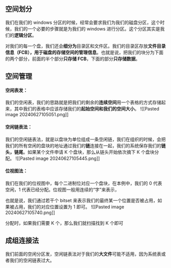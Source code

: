 ## 空间划分
我们在我们的 windows 分区的时候，经常会要求我们为我们的磁盘分区，这个时候，我们的一个必要的步骤就是为我们的 windows 进行分区。这个分区其实是我们的**逻辑分区**。

对我们的每一个盘，我们还会**细分为**目录区和文件区。我们的目录区存放**文件目录信息（FCB），用于磁盘的存储空间的管理信息**。也就是说，把我们的块分为下面的两个部分，前面的半个部分**只存储 FCB**，下面的部分**只存储数据**。

## 空间管理
#### 空闲表发：
我们的空闲表，我们的思路就是把我们的剩余的**连续空间**用一个表格的方式存储起来，其中我们的表格中应该存储我们的**起始空间和我们的空间大小**。
![[Pasted image 20240627105051.png]]

#### 空闲链表法：
我们的空闲链表法，就是以盘块为单位组成一条空闲链，我们在组织的时候，会把我们的所有空闲的盘块的地址通过我们的**链**连接在一起，我们的系统保存我们的**链头，链尾**。如果某个文件申请 K 个盘块，那么从链头开始依次摘下 K 个盘块分配。
![[Pasted image 20240627105445.png]]

#### 位视图法：
我们在我们的位视图中，每个二进制位对应一个盘块，在本例中，我们的 0 代表空闲，1 代表已经分配。位视图一般用连续的“字”来表示，

也就是说，我们通过若干个 bitset 来表示我们的最终某一个位置是否被占用，如果被占用，我们的对应位置设置为 1 即可。
![[Pasted image 20240627105740.png]]


分配时，如果我们需要 K 个，那么我们就扫描找到 K 个即可
## 成组连接法
我们前面的空闲分区发，空闲链表法对于我们的**大文件**可能不适用，因为系统表或者我们的空闲链表过大。
